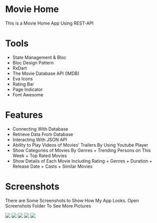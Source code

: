 # Movie Home

This is a Movie Home App Using REST-API

# Tools
- State Management & Bloc
- Bloc Design Pattern
- RxDart
- The Movie Database API (IMDB)
- Eva Icons 
- Rating Bar
- Page Indicator
- Font Awesome

# Features
- Connecting With Database
- Retrieve Data From Database 
- Interacting With JSON API
- Ability to Play Videos of Movies' Trailers By Using Youtube Player
- Show Categories of Movies By Genres + Trending Persons on This Week + Top Rated Movies
- Show Details of Each Movie Including Rating + Genres + Duration + Release Date + Casts + Similar Movies


# Screenshots 
There are Some Screenshots to Show How My App Looks. Open Screenshots Folder To See More Pictures

![](ScreenShots/1.png)
![](ScreenShots/2.png)
![](ScreenShots/3.png)
![](ScreenShots/4.png)
![](ScreenShots/5.png)
